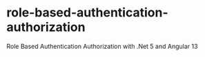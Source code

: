 # role-based-authentication-authorization
Role Based Authentication Authorization with .Net 5 and Angular 13
